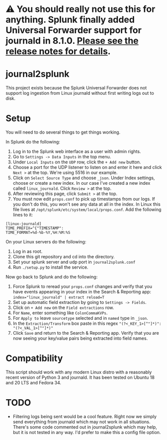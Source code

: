  # :warning: You should really not use this for anything.  Splunk finally added Universal Forwarder support for journald in 8.1.0.  [Please see the release notes for details](https://docs.splunk.com/Documentation/Splunk/8.1.0/ReleaseNotes/MeetSplunk#What.27s_New_in_8.1).

# journal2splunk
This project exists because the Splunk Universal Forwarder does not support log ingestion from Linux journald without first writing logs out to disk.

# Setup
You will need to do several things to get things working.

In Splunk do the following:
1. Log in to the Splunk web interface as a user with admin rights.
2. Go to `Settings -> Data Inputs` in the top menu.
3. Under `Local Inputs` on the `UDP` row, click the `+ Add new` button.
4. Choose a port for the UDP listener to listen on and enter it here and click `Next >` at the top.  We're using 5516 in our example.
5. Click on `Select Source Type` and choose `_json`.  Under Index settings, choose or create a new index.  In our case I've created a new index called `linux_journald`.  Click `Review >` at the top.
6. After reviewing this page, click `Submit >` at the top.
7. You must now edit `props.conf` to pick up timestamps from our logs.  If you don't do this, you won't see any data at all in the index.  In Linux this file lives at `/opt/splunk/etc/system/local/props.conf`.  Add the following lines to it:
```
[linux-journald]
TIME_PREFIX=^{"TIMESTAMP":
TIME_FORMAT=%d-%b-%Y,%H:%M:%S
```

On your Linux servers do the following:
1. Log in as root.
2. Clone this git repository and cd into the directory.
3. Set your splunk server and udp port in `journal2splunk.conf`
4. Run `./setup.py` to install the service.

Now go back to Splunk and do the following:
1. Force Splunk to reread your `props.conf` changes and verify that you have events appearing in your index in the Search & Reporting app: `index="linux_journald" | extract reload=T`
2. Set up automatic field extraction by going to `Settings -> Fields`.
3. Click on `+ Add new` on the `Field extractions` row.
4. For `Name`, enter something like `ColonCommaKVPs`.
5. For `Apply to` leave `sourcetype` selected and in `named` type in `_json`.
6. In the `Extraction/Transform` box paste in this regex `"(?<_KEY_1>[^"]*)": "(?<_VAL_1>[^"]*)"`
7. Click `Save` and return to the Search & Reporting app.  Verify that you are now seeing your key/value pairs being extracted into field names.

# Compatibility
This script should work with any modern Linux distro with a reasonably recent version of Python 3 and journald.  It has been tested on Ubuntu 18 and 20 LTS and Fedora 34.

# TODO
* Filtering logs being sent would be a cool feature.  Right now we simply send everything from journald which may not work in all situations.  There's some code commented out in journal2splunk which may help, but it is not tested in any way.  I'd prefer to make this a config file option.
